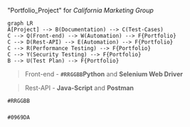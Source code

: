 "Portfolio_Project" for _California Marketing Group_
```mermaid
graph LR
A[Project] --> B(Documentation) --> C(Test-Cases)
C --> Q(Front-end) --> W(Automation) --> F{Portfolio}
C --> D(Rest-API) --> E(Automation) --> F{Portfolio}
C --> R(Performance Testing) --> F{Portfolio}
C --> Y(Security Testing) --> F{Portfolio}
B --> U(Test Plan) --> F{Portfolio}
```


> Front-end - **`#RRGGBB`Python** and **Selenium Web Driver**

> Rest-API - **Java-Script** and **Postman**

`#RRGGBB`
###
 
`#0969DA`
